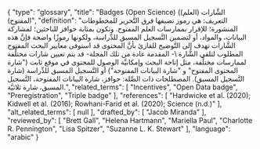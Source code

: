 {
    "type": "glossary",
    "title": "Badges (Open Science) ((الشَّارات (العلم المفتوح)",
    "definition": "التعريف: هي رموز تضيفها فرق التَّحرير للمخطوطات المنشورة؛ للإقرار بممارسات العلم المفتوح. وتكون بمثابة حوافز للباحثين؛ لمشاركة البيانات، والمواد، أو لتضمين التَّسجيل المسبق للدِّراسة، ولكونها رموزًا واضحة فإنَّ هذه الشَّارات تهدف إلى التَّوضيح للقارئ بأنَّ المحتوى قد استوفى معايير البحث المفتوح المطلوب لتلقي الشَّارة \\- المقدمة عادة من تلك المجلة- قد يتم تعيين شارات مختلِّفة لممارسات مختلِّفة، مثل إتاحة البحث وإمكانيَّة الوصول للمحتوى في موقع ثابت (\"شارة المحتوى المفتوح\" و \"شارة البيانات المفتوحة\") أو التَّسجيل المسبق للدِّراسة (شارة التَّسجيل المسبق).  المصطلحات ذات الصِّلة: حوافز، شارة البيانات المفتوحة، التَّسجيل المسبق، شارة ثلاثيَّة.",
    "related_terms": [
        "Incentives",
        "Open Data badge",
        "Preregistration",
        "Triple badge"
    ],
    "references": [
        "Hardwicke et al. (2020); Kidwell et al. (2016); Rowhani-Farid et al. (2020); Science (n.d.)"
    ],
    "alt_related_terms": [
        null
    ],
    "drafted_by": [
        "Jacob Miranda"
    ],
    "reviewed_by": [
        "Brett Gall",
        "Helena Hartmann",
        "Mariella Paul",
        "Charlotte R. Pennington",
        "Lisa Spitzer",
        "Suzanne L. K. Stewart"
    ],
    "language": "arabic"
}
